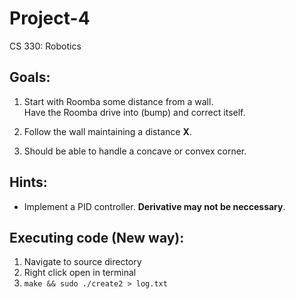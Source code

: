 # Project-4
CS 330: Robotics

## Goals:
1. Start with Roomba some distance from a wall. <br>
Have the Roomba drive into (bump) and correct itself.

2. Follow the wall maintaining a distance **X**.

3. Should be able to handle a concave or convex corner.

## Hints:
- Implement a PID controller. **Derivative may not be neccessary**.

## Executing code (New way):
  1. Navigate to source directory
  2. Right click open in terminal
  3. `make && sudo ./create2 > log.txt`
